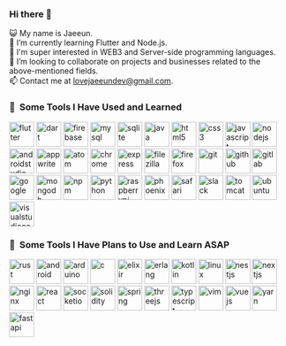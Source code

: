 ### Hi there 👋
😺 My name is Jaeeun.<br>
🌱 I’m currently learning Flutter and Node.js.<br>
🤔 I'm super interested in WEB3 and Server-side programming languages.<br>
🤝 I’m looking to collaborate on projects and businesses related to the above-mentioned fields.<br>
📫 Contact me at lovejaeeundev@gmail.com.<br>

### 🚀 &nbsp;Some Tools I Have Used and Learned
<p align="left">
<img src="https://cdn.jsdelivr.net/gh/devicons/devicon/icons/flutter/flutter-original.svg" alt="flutter" width="45" height="45"/>
<img src="https://cdn.jsdelivr.net/gh/devicons/devicon/icons/dart/dart-original.svg" alt="dart" width="45" height="45"/>          
<img src="https://cdn.jsdelivr.net/gh/devicons/devicon/icons/firebase/firebase-plain.svg" alt="firebase" width="45" height="45"/>
<img src="https://cdn.jsdelivr.net/gh/devicons/devicon/icons/mysql/mysql-original.svg" alt="mysql" width="45" height="45"/>
<img src="https://cdn.jsdelivr.net/gh/devicons/devicon/icons/sqlite/sqlite-original.svg" alt="sqlite" width="45" height="45"/>
<img src="https://cdn.jsdelivr.net/gh/devicons/devicon/icons/java/java-original.svg" alt="java" width="45" height="45"/>
<img src="https://cdn.jsdelivr.net/gh/devicons/devicon/icons/html5/html5-original.svg" alt="html5" width="45" height="45"/>          
<img src="https://cdn.jsdelivr.net/gh/devicons/devicon/icons/css3/css3-original.svg" alt="css3" width="45" height="45"/>          
<img src="https://cdn.jsdelivr.net/gh/devicons/devicon/icons/javascript/javascript-original.svg" alt="javascript" width="45" height="45"/>
<img src="https://cdn.jsdelivr.net/gh/devicons/devicon/icons/nodejs/nodejs-original.svg" alt="nodejs" width="45" height="45"/>
<img src="https://cdn.jsdelivr.net/gh/devicons/devicon/icons/androidstudio/androidstudio-original.svg" alt="androidstudio" width="45" height="45"/>
<img src="https://cdn.jsdelivr.net/gh/devicons/devicon/icons/appwrite/appwrite-original.svg" alt="appwrite" width="45" height="45"/>   
<img src="https://cdn.jsdelivr.net/gh/devicons/devicon/icons/atom/atom-original.svg" alt="atom" width="45" height="45"/>          
<img src="https://cdn.jsdelivr.net/gh/devicons/devicon/icons/chrome/chrome-original.svg" alt="chrome" width="45" height="45"/>
<img src="https://cdn.jsdelivr.net/gh/devicons/devicon/icons/express/express-original.svg" alt="express" width="45" height="45"/>
<img src="https://cdn.jsdelivr.net/gh/devicons/devicon/icons/filezilla/filezilla-plain.svg" alt="filezilla" width="45" height="45"/>
<img src="https://cdn.jsdelivr.net/gh/devicons/devicon/icons/firefox/firefox-original.svg" alt="firefox" width="45" height="45"/>
<img src="https://cdn.jsdelivr.net/gh/devicons/devicon/icons/git/git-original.svg" alt="git" width="45" height="45"/>
<img src="https://cdn.jsdelivr.net/gh/devicons/devicon/icons/github/github-original.svg" alt="github" width="45" height="45"/>
<img src="https://cdn.jsdelivr.net/gh/devicons/devicon/icons/gitlab/gitlab-original.svg" alt="gitlab" width="45" height="45"/>
<img src="https://cdn.jsdelivr.net/gh/devicons/devicon/icons/google/google-original.svg" alt="google" width="45" height="45"/>
<img src="https://cdn.jsdelivr.net/gh/devicons/devicon/icons/mongodb/mongodb-original.svg" alt="mongodb" width="45" height="45"/>
<img src="https://cdn.jsdelivr.net/gh/devicons/devicon/icons/nginx/nginx-original.svg" alt="npm" width="45" height="45"/>
<img src="https://cdn.jsdelivr.net/gh/devicons/devicon/icons/python/python-original.svg" alt="python" width="45" height="45"/>
<img src="https://cdn.jsdelivr.net/gh/devicons/devicon/icons/raspberrypi/raspberrypi-original.svg" alt="raspberrypi" width="45" height="45"/>
<img src="https://cdn.jsdelivr.net/gh/devicons/devicon/icons/phoenix/phoenix-original.svg" alt="phoenix" width="45" height="45"/>
<img src="https://cdn.jsdelivr.net/gh/devicons/devicon/icons/safari/safari-original.svg" alt="safari" width="45" height="45"/>
<img src="https://cdn.jsdelivr.net/gh/devicons/devicon/icons/slack/slack-original.svg" alt="slack" width="45" height="45"/>
<img src="https://cdn.jsdelivr.net/gh/devicons/devicon/icons/tomcat/tomcat-original.svg" alt="tomcat" width="45" height="45"/>
<img src="https://cdn.jsdelivr.net/gh/devicons/devicon/icons/ubuntu/ubuntu-plain.svg" alt="ubuntu" width="45" height="45"/>
<img src="https://cdn.jsdelivr.net/gh/devicons/devicon/icons/vscode/vscode-original.svg" alt="visualstudiocode" width="45" height="45"/>
  
### 🚀 &nbsp;Some Tools I Have Plans to Use and Learn ASAP
<p align="left">
<img src="https://cdn.jsdelivr.net/gh/devicons/devicon/icons/rust/rust-plain.svg" alt="rust" width="45" height="45"/>          
<img src="https://cdn.jsdelivr.net/gh/devicons/devicon/icons/android/android-original.svg" alt="android" width="45" height="45"/>
<img src="https://cdn.jsdelivr.net/gh/devicons/devicon/icons/arduino/arduino-original.svg" alt="arduino" width="45" height="45"/>
<img src="https://cdn.jsdelivr.net/gh/devicons/devicon/icons/c/c-original.svg" alt="c" width="45" height="45"/>
<img src="https://cdn.jsdelivr.net/gh/devicons/devicon/icons/elixir/elixir-original.svg" alt="elixir" width="45" height="45"/>
<img src="https://cdn.jsdelivr.net/gh/devicons/devicon/icons/erlang/erlang-original.svg" alt="erlang" width="45" height="45"/>
<img src="https://cdn.jsdelivr.net/gh/devicons/devicon/icons/kotlin/kotlin-original.svg" alt="kotlin" width="45" height="45"/>
<img src="https://cdn.jsdelivr.net/gh/devicons/devicon/icons/linux/linux-original.svg" alt="linux" width="45" height="45"/>
<img src="https://cdn.jsdelivr.net/gh/devicons/devicon/icons/nestjs/nestjs-plain.svg" alt="nestjs" width="45" height="45"/>
<img src="https://cdn.jsdelivr.net/gh/devicons/devicon/icons/nextjs/nextjs-original.svg" alt="nextjs" width="45" height="45"/>
<img src="https://cdn.jsdelivr.net/gh/devicons/devicon/icons/nginx/nginx-original.svg" alt="nginx" width="45" height="45"/>
<img src="https://cdn.jsdelivr.net/gh/devicons/devicon/icons/react/react-original.svg" alt="react" width="45" height="45"/>
<img src="https://cdn.jsdelivr.net/gh/devicons/devicon/icons/socketio/socketio-original.svg" alt="socketio" width="45" height="45"/>
<img src="https://cdn.jsdelivr.net/gh/devicons/devicon/icons/solidity/solidity-original.svg" alt="solidity" width="45" height="45"/>          
<img src="https://cdn.jsdelivr.net/gh/devicons/devicon/icons/spring/spring-original.svg" alt="spring" width="45" height="45"/>
<img src="https://cdn.jsdelivr.net/gh/devicons/devicon/icons/threejs/threejs-original.svg" alt="threejs" width="45" height="45"/>
<img src="https://cdn.jsdelivr.net/gh/devicons/devicon/icons/typescript/typescript-original.svg" alt="typescript" width="45" height="45"/>
<img src="https://cdn.jsdelivr.net/gh/devicons/devicon/icons/vim/vim-original.svg" alt="vim" width="45" height="45"/>
<img src="https://cdn.jsdelivr.net/gh/devicons/devicon/icons/vuejs/vuejs-original.svg" alt="vuejs" width="45" height="45"/>
<img src="https://cdn.jsdelivr.net/gh/devicons/devicon/icons/yarn/yarn-original.svg" alt="yarn" width="45" height="45"/>
<img src="https://cdn.jsdelivr.net/gh/devicons/devicon/icons/fastapi/fastapi-original.svg" alt="fastapi" width="45" height="45"/>
</p>
